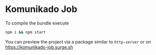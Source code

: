# Komunikado Job

To compile the bundle execute

```sh
npm i && npm start
```

You can preview the project via a package similar to `http-server` or on https://komunikado-job.surge.sh 
